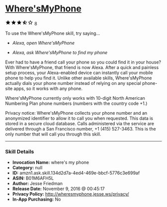 # [Where'sMyPhone](http://alexa.amazon.com/#skills/amzn1.ask.skill.134d2d7a-4ed4-469e-bbcf-5776c3e699af)
![3.8 stars](../../images/ic_star_black_18dp_1x.png)![3.8 stars](../../images/ic_star_black_18dp_1x.png)![3.8 stars](../../images/ic_star_black_18dp_1x.png)![3.8 stars](../../images/ic_star_half_black_18dp_1x.png)![3.8 stars](../../images/ic_star_border_black_18dp_1x.png) 8

To use the Where'sMyPhone skill, try saying...

* *Alexa, open Where'sMyPhone*

* *Alexa, ask Where'sMyPhone to find my phone*

Ever had to have a friend call your phone so you could find it in your house? With Where'sMyPhone, that friend is now Alexa. After a quick and painless setup process, your Alexa-enabled device can instantly call your mobile phone to help you find it. Unlike other available skills, Where'sMyPhone actually dials your phone number instead of relying on any special phone-site apps, so it works with any phone.

Where'sMyPhone currently only works with 10-digit North American Numbering Plan phone numbers (numbers with the country code +1.)

Privacy notice: Where'sMyPhone collects your phone number and an anonymized identifier to allow it to call you when requested. This data is stored in a secure cloud database. Calls administered via the service are delivered through a San Francisco number, +1 (415) 527-3463. This is the only number that will call you through this skill.

***

### Skill Details

* **Invocation Name:** where's my phone
* **Category:** null
* **ID:** amzn1.ask.skill.134d2d7a-4ed4-469e-bbcf-5776c3e699af
* **ASIN:** B01M6AFH5L
* **Author:** Jesse Friedman
* **Release Date:** November 9, 2016 @ 00:45:17
* **Privacy Policy:** http://wheresmyphone.jesse.ws/privacy/
* **In-App Purchasing:** No
